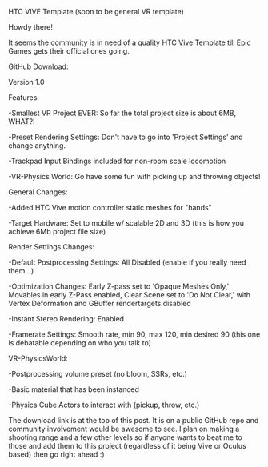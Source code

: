 HTC VIVE Template (soon to be general VR template)

Howdy there!

It seems the community is in need of a quality HTC Vive Template till Epic Games gets their official ones going.


GitHub Download: 


Version 1.0

Features:

-Smallest VR Project EVER: So far the total project size is about 6MB, WHAT?!

-Preset Rendering Settings: Don't have to go into 'Project Settings' and change anything.

-Trackpad Input Bindings included for non-room scale locomotion

-VR-Physics World: Go have some fun with picking up and throwing objects!


General Changes:

-Added HTC Vive motion controller static meshes for "hands"

-Target Hardware: Set to mobile w/ scalable 2D and 3D (this is how you achieve 6Mb project file size)

Render Settings Changes:

-Default Postprocessing Settings: All Disabled (enable if you really need them...)

-Optimization Changes: Early Z-pass set to 'Opaque Meshes Only,' Movables in early Z-Pass enabled, Clear Scene set to 'Do Not Clear,' with Vertex Deformation and GBuffer rendertargets disabled

-Instant Stereo Rendering: Enabled

-Framerate Settings: Smooth rate, min 90, max 120, min desired 90 (this one is debatable depending on who you talk to)

VR-PhysicsWorld:

-Postprocessing volume preset (no bloom, SSRs, etc.)

-Basic material that has been instanced

-Physics Cube Actors to interact with (pickup, throw, etc.)


The download link is at the top of this post. It is on a public GitHub repo and community involvement would be awesome to see. I plan on making a shooting range and a few other levels so if anyone wants to beat me to those and add them to this project (regardless of it being Vive or Oculus based) then go right ahead :)
